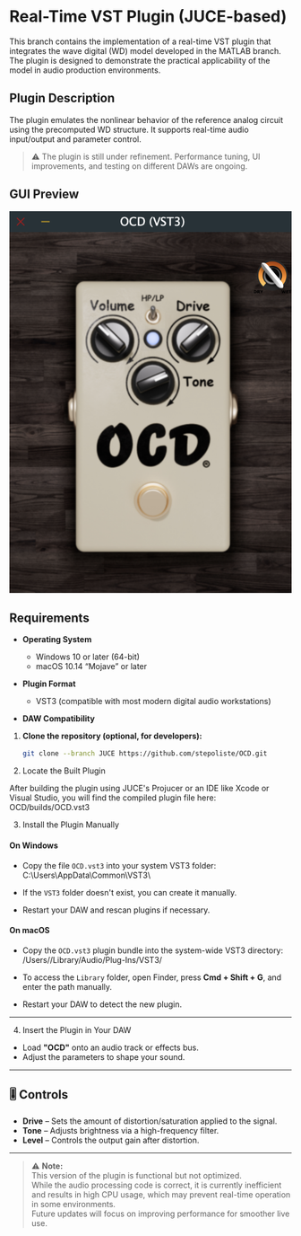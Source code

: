 # Real-Time VST Plugin (JUCE-based)

This branch contains the implementation of a real-time VST plugin that integrates the wave digital (WD) model developed in the MATLAB branch. The plugin is designed to demonstrate the practical applicability of the model in audio production environments.

## Plugin Description

The plugin emulates the nonlinear behavior of the reference analog circuit using the precomputed WD structure. It supports real-time audio input/output and parameter control.

> ⚠️ The plugin is still under refinement. Performance tuning, UI improvements, and testing on different DAWs are ongoing.

## GUI Preview

![GUI Preview](https://github.com/stepoliste/OCD/blob/JUCE/gui_screen.png)

## Requirements

- **Operating System**
  - Windows 10 or later (64-bit)
  - macOS 10.14 “Mojave” or later

- **Plugin Format**
  - VST3 (compatible with most modern digital audio workstations)

- **DAW Compatibility**
1. **Clone the repository (optional, for developers):**
   ```bash
   git clone --branch JUCE https://github.com/stepoliste/OCD.git
   
2. Locate the Built Plugin

After building the plugin using JUCE's Projucer or an IDE like Xcode or Visual Studio, you will find the compiled plugin file here:
OCD/builds/OCD.vst3

3. Install the Plugin Manually

#### On Windows

- Copy the file `OCD.vst3` into your system VST3 folder:
  C:\Users<YourUsername>\AppData\Common\VST3\

  
- If the `VST3` folder doesn't exist, you can create it manually.

- Restart your DAW and rescan plugins if necessary.

#### On macOS

- Copy the `OCD.vst3` plugin bundle into the system-wide VST3 directory:
  /Users/<YourUsername>/Library/Audio/Plug-Ins/VST3/


- To access the `Library` folder, open Finder, press **Cmd + Shift + G**, and enter the path manually.

- Restart your DAW to detect the new plugin.

---

4. Insert the Plugin in Your DAW

- Load **"OCD"** onto an audio track or effects bus.
- Adjust the parameters to shape your sound.

---

## 🎚️ Controls

- **Drive** – Sets the amount of distortion/saturation applied to the signal.
- **Tone** – Adjusts brightness via a high-frequency filter.
- **Level** – Controls the output gain after distortion.

---

> ⚠️ **Note:**  
> This version of the plugin is functional but not optimized.  
> While the audio processing code is correct, it is currently inefficient and results in high CPU usage, which may prevent real-time operation in some environments.  
> Future updates will focus on improving performance for smoother live use.
